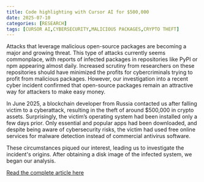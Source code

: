 ```yaml
---
title: Code highlighting with Cursor AI for $500,000
date: 2025-07-10
categories: [RESEARCH]
tags: [CURSOR AI,CYBERSECURITY,MALICIOUS PACKAGES,CRYPTO THEFT]
---
```


Attacks that leverage malicious open-source packages are becoming a major and growing threat. This type of attacks currently seems commonplace, with reports of infected packages in repositories like PyPI or npm appearing almost daily. Increased scrutiny from researchers on these repositories should have minimized the profits for cybercriminals trying to profit from malicious packages. However, our investigation into a recent cyber incident confirmed that open-source packages remain an attractive way for attackers to make easy money.

In June 2025, a blockchain developer from Russia contacted us after falling victim to a cyberattack, resulting in the theft of around $500,000 in crypto assets. Surprisingly, the victim’s operating system had been installed only a few days prior. Only essential and popular apps had been downloaded, and despite being aware of cybersecurity risks, the victim had used free online services for malware detection instead of commercial antivirus software.

These circumstances piqued our interest, leading us to investigate the incident's origins. After obtaining a disk image of the infected system, we began our analysis.

[Read the complete article here](https://securelist.com/open-source-package-for-cursor-ai-turned-into-a-crypto-heist/116908/)  
